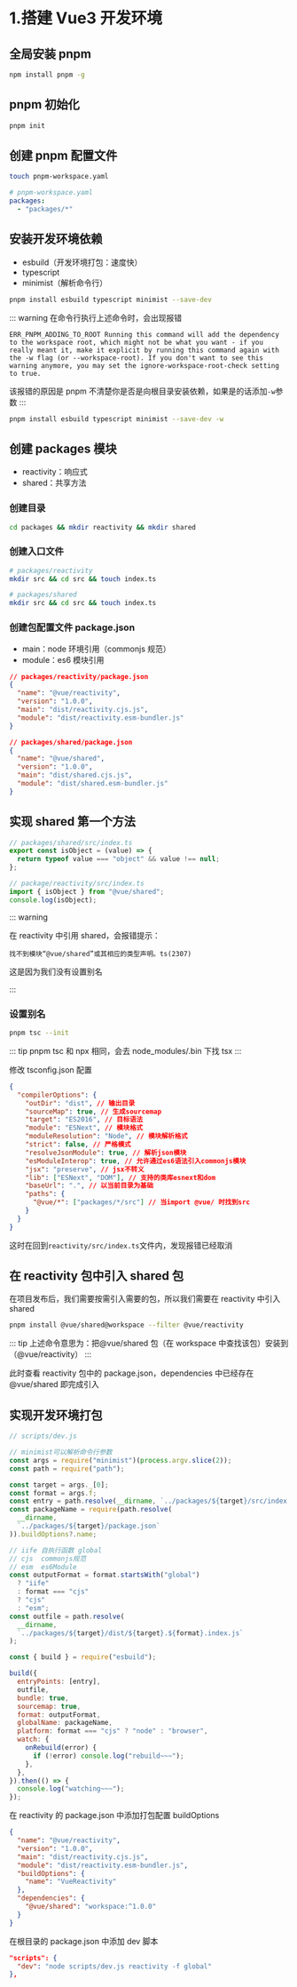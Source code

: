 # 1.搭建 Vue3 开发环境

## 全局安装 pnpm

```bash
npm install pnpm -g
```

## pnpm 初始化

```bash
pnpm init
```

## 创建 pnpm 配置文件

```bash
touch pnpm-workspace.yaml
```

```yaml
# pnpm-workspace.yaml
packages:
  - "packages/*"
```

## 安装开发环境依赖

- esbuild（开发环境打包：速度快）
- typescript
- minimist（解析命令行）

```bash
pnpm install esbuild typescript minimist --save-dev
```

::: warning
在命令行执行上述命令时，会出现报错

`ERR_PNPM_ADDING_TO_ROOT Running this command will add the dependency to the workspace root, which might not be what you want - if you really meant it, make it explicit by running this command again with the -w flag (or --workspace-root). If you don't want to see this warning anymore, you may set the ignore-workspace-root-check setting to true.`

该报错的原因是 pnpm 不清楚你是否是向根目录安装依赖，如果是的话添加`-w`参数
:::

```bash
pnpm install esbuild typescript minimist --save-dev -w
```

## 创建 packages 模块

- reactivity：响应式
- shared：共享方法

### 创建目录

```bash
cd packages && mkdir reactivity && mkdir shared
```

### 创建入口文件

```bash
# packages/reactivity
mkdir src && cd src && touch index.ts
```

```bash
# packages/shared
mkdir src && cd src && touch index.ts
```

### 创建包配置文件 package.json

- main：node 环境引用（commonjs 规范）
- module：es6 模块引用

```json
// packages/reactivity/package.json
{
  "name": "@vue/reactivity",
  "version": "1.0.0",
  "main": "dist/reactivity.cjs.js",
  "module": "dist/reactivity.esm-bundler.js"
}
```

```json
// packages/shared/package.json
{
  "name": "@vue/shared",
  "version": "1.0.0",
  "main": "dist/shared.cjs.js",
  "module": "dist/shared.esm-bundler.js"
}
```

## 实现 shared 第一个方法

```js
// packages/shared/src/index.ts
export const isObject = (value) => {
  return typeof value === "object" && value !== null;
};
```

```js
// package/reactivity/src/index.ts
import { isObject } from "@vue/shared";
console.log(isObject);
```

::: warning

在 reactivity 中引用 shared，会报错提示：

`找不到模块“@vue/shared”或其相应的类型声明。ts(2307)`

这是因为我们没有设置别名

:::

### 设置别名

```bash
pnpm tsc --init
```

::: tip
pnpm tsc 和 npx 相同，会去 node_modules/.bin 下找 tsx
:::

修改 tsconfig.json 配置

```json
{
  "compilerOptions": {
    "outDir": "dist", // 输出目录
    "sourceMap": true, // 生成sourcemap
    "target": "ES2016", // 目标语法
    "module": "ESNext", // 模块格式
    "moduleResolution": "Node", // 模块解析格式
    "strict": false, // 严格模式
    "resolveJsonModule": true, // 解析json模块
    "esModuleInterop": true, // 允许通过es6语法引入commonjs模块
    "jsx": "preserve", // jsx不转义
    "lib": ["ESNext", "DOM"], // 支持的类库esnext和dom
    "baseUrl": ".", // 以当前目录为基础
    "paths": {
      "@vue/*": ["packages/*/src"] // 当import @vue/ 时找到src
    }
  }
}
```

这时在回到`reactivity/src/index.ts`文件内，发现报错已经取消

## 在 reactivity 包中引入 shared 包

在项目发布后，我们需要按需引入需要的包，所以我们需要在 reactivity 中引入 shared

```bash
pnpm install @vue/shared@workspace --filter @vue/reactivity
```

::: tip
上述命令意思为：把@vue/shared 包（在 workspace 中查找该包）安装到（@vue/reactivity）
:::

此时查看 reactivity 包中的 package.json，dependencies 中已经存在@vue/shared 即完成引入

## 实现开发环境打包

```js
// scripts/dev.js

// minimist可以解析命令行参数
const args = require("minimist")(process.argv.slice(2));
const path = require("path");

const target = args._[0];
const format = args.f;
const entry = path.resolve(__dirname, `../packages/${target}/src/index.ts`);
const packageName = require(path.resolve(
  __dirname,
  `../packages/${target}/package.json`
)).buildOptions?.name;

// iife 自执行函数 global
// cjs  commonjs规范
// esm  es6Module
const outputFormat = format.startsWith("global")
  ? "iife"
  : format === "cjs"
  ? "cjs"
  : "esm";
const outfile = path.resolve(
  __dirname,
  `../packages/${target}/dist/${target}.${format}.index.js`
);

const { build } = require("esbuild");

build({
  entryPoints: [entry],
  outfile,
  bundle: true,
  sourcemap: true,
  format: outputFormat,
  globalName: packageName,
  platform: format === "cjs" ? "node" : "browser",
  watch: {
    onRebuild(error) {
      if (!error) console.log("rebuild~~~");
    },
  },
}).then(() => {
  console.log("watching~~~");
});
```

在 reactivity 的 package.json 中添加打包配置 buildOptions

```json
{
  "name": "@vue/reactivity",
  "version": "1.0.0",
  "main": "dist/reactivity.cjs.js",
  "module": "dist/reactivity.esm-bundler.js",
  "buildOptions": {
    "name": "VueReactivity"
  },
  "dependencies": {
    "@vue/shared": "workspace:^1.0.0"
  }
}
```

在根目录的 package.json 中添加 dev 脚本

```json
"scripts": {
  "dev": "node scripts/dev.js reactivity -f global"
},
```
